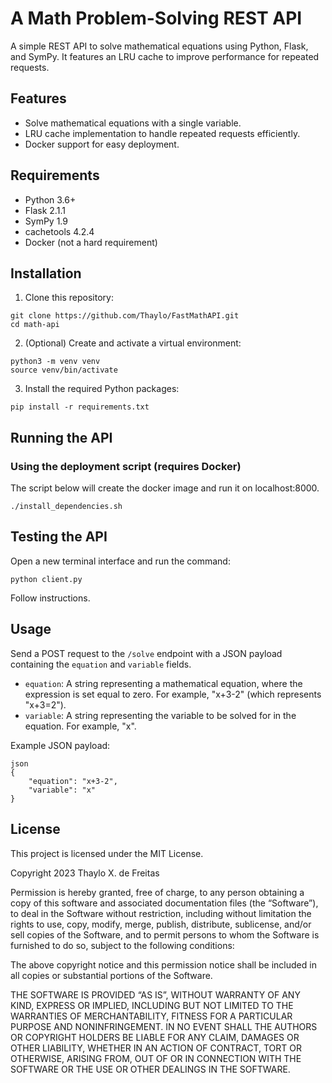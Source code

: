 # A Math Problem-Solving REST API

A simple REST API to solve mathematical equations using Python, Flask, and SymPy. It features an LRU cache to improve performance for repeated requests.

## Features

- Solve mathematical equations with a single variable.
- LRU cache implementation to handle repeated requests efficiently.
- Docker support for easy deployment.

## Requirements

- Python 3.6+
- Flask 2.1.1
- SymPy 1.9
- cachetools 4.2.4
- Docker (not a hard requirement)

## Installation

1. Clone this repository:
```
git clone https://github.com/Thaylo/FastMathAPI.git
cd math-api
```

2. (Optional) Create and activate a virtual environment:
```
python3 -m venv venv
source venv/bin/activate
```


3. Install the required Python packages:
```
pip install -r requirements.txt
```

## Running the API

### Using the deployment script (requires Docker)
The script below will create the docker image and run it on localhost:8000.
```
./install_dependencies.sh
```

## Testing the API
Open a new terminal interface and run the command:
```
python client.py
```
Follow instructions.

## Usage

Send a POST request to the `/solve` endpoint with a JSON payload containing the `equation` and `variable` fields.

- `equation`: A string representing a mathematical equation, where the expression is set equal to zero. For example, "x+3-2" (which represents "x+3=2").
- `variable`: A string representing the variable to be solved for in the equation. For example, "x".

Example JSON payload:

```
json
{
    "equation": "x+3-2",
    "variable": "x"
}
```
## License
This project is licensed under the MIT License. 

Copyright 2023 Thaylo X. de Freitas

Permission is hereby granted, free of charge, to any person obtaining a copy of this software and associated documentation files (the “Software”), to deal in the Software without restriction, including without limitation the rights to use, copy, modify, merge, publish, distribute, sublicense, and/or sell copies of the Software, and to permit persons to whom the Software is furnished to do so, subject to the following conditions:

The above copyright notice and this permission notice shall be included in all copies or substantial portions of the Software.

THE SOFTWARE IS PROVIDED “AS IS”, WITHOUT WARRANTY OF ANY KIND, EXPRESS OR IMPLIED, INCLUDING BUT NOT LIMITED TO THE WARRANTIES OF MERCHANTABILITY, FITNESS FOR A PARTICULAR PURPOSE AND NONINFRINGEMENT. IN NO EVENT SHALL THE AUTHORS OR COPYRIGHT HOLDERS BE LIABLE FOR ANY CLAIM, DAMAGES OR OTHER LIABILITY, WHETHER IN AN ACTION OF CONTRACT, TORT OR OTHERWISE, ARISING FROM, OUT OF OR IN CONNECTION WITH THE SOFTWARE OR THE USE OR OTHER DEALINGS IN THE SOFTWARE.
